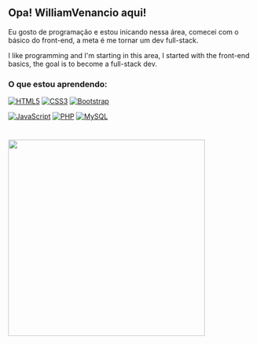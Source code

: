 ## Opa! WilliamVenancio aqui!

Eu gosto de programação e estou inicando nessa área, comecei com o básico do front-end, a meta é me tornar um dev full-stack.

I like programming and I'm starting in this area, I started with the front-end basics, the goal is to become a full-stack dev.

### O que estou aprendendo:

[![HTML5](https://img.shields.io/badge/HTML5-E34F26?style=for-the-badge&logo=html5&logoColor=white)]()
[![CSS3](https://img.shields.io/badge/CSS3-1572B6?style=for-the-badge&logo=css3&logoColor=white)]()
[![Bootstrap](https://img.shields.io/badge/Bootstrap-563D7C?style=for-the-badge&logo=bootstrap&logoColor=white)]()

[![JavaScript](https://img.shields.io/badge/JavaScript-F7DF1E?style=for-the-badge&logo=javascript&logoColor=black)]()
[![PHP](https://img.shields.io/badge/PHP-777BB4?style=for-the-badge&logo=php&logoColor=white)]()
[![MySQL](https://img.shields.io/badge/MySQL-00000F?style=for-the-badge&logo=mysql&logoColor=white)]()
#
<div align="left">
<img src="https://github.com/WilliamVenancio/WilliamVenancio/assets/65145639/14aa0f8c-7022-41e0-b3c3-5e0cc186231d" width="400px"/> 
</div>
